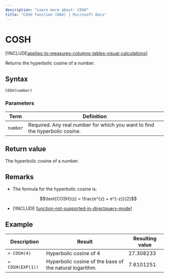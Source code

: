 ```yaml
---
description: "Learn more about: COSH"
title: "COSH function (DAX) | Microsoft Docs"
---
```

# COSH

[!INCLUDE[applies-to-measures-columns-tables-visual-calculations](includes/applies-to-measures-columns-tables-visual-calculations.md)]

Returns the hyperbolic cosine of a number.  
  
## Syntax  
  
```dax
COSH(number)  
```
  
### Parameters  
  
|Term|Definition|  
|--------|--------------|  
|`number`|Required. Any real number for which you want to find the hyperbolic cosine.|  
  
## Return value

The hyperbolic cosine of a number.  
  
## Remarks

- The formula for the hyperbolic cosine is:  

    $$\text{COSH}(z) = \frac{e^{z} + e^{-z}}{2}$$

- [!INCLUDE [function-not-supported-in-directquery-mode](includes/function-not-supported-in-directquery-mode.md)]

## Example  
  
| Description|Result| Resulting value | 
|-----------|---------------|----------|  
|`= COSH(4)`|Hyperbolic cosine of 4|27.308233|  
|`= COSH(EXP(1))`|Hyperbolic cosine of the base of the natural logarithm.|7.6101251|  
